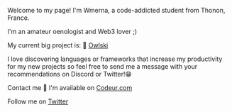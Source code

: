 Welcome to my page! I'm Wmerna, a code-addicted student from  Thonon, France.

I'm an amateur oenologist and Web3 lover ;) 

My current big project is: 🤫
[Owlski](https://owlski.fr/)

I love discovering languages or frameworks that increase my productivity for my new projects so feel free to send me a message with your recommendations on Discord or Twitter!😁

Contact me 🤝
I'm available on [Codeur.com](https://www.codeur.com/-talentueux)

Follow me on [Twitter](https://twitter.com/0xmerna)
